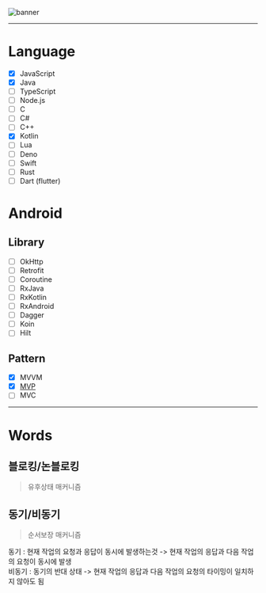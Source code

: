 ![banner](https://raw.githubusercontent.com/sungbin5304/Today-I-Learned/master/banner.png)

-----

# Language
- [x] JavaScript
- [x] Java
- [ ] TypeScript
- [ ] Node.js
- [ ] C
- [ ] C#
- [ ] C++
- [x] Kotlin
- [ ] Lua
- [ ] Deno
- [ ] Swift
- [ ] Rust
- [ ] Dart (flutter)

# Android 
## Library
- [ ] OkHttp
- [ ] Retrofit
- [ ] Coroutine
- [ ] RxJava
- [ ] RxKotlin
- [ ] RxAndroid
- [ ] Dagger
- [ ] Koin
- [ ] Hilt

## Pattern 
- [x] MVVM
- [x] [MVP](https://github.com/sungbin5304/Android-Study/tree/master/pattern/MVP)
- [ ] MVC

-----

# Words
## 블로킹/논블로킹
> 유후상태 매커니즘

## 동기/비동기
> 순서보장 매커니즘

동기 : 현재 작업의 요청과 응답이 동시에 발생하는것 -> 현재 작업의 응답과 다음 작업의 요청이 동시에 발생<br>
비동기 : 동기의 반대 상태 -> 현재 작업의 응답과 다음 작업의 요청의 타이밍이 일치하지 않아도 됨

